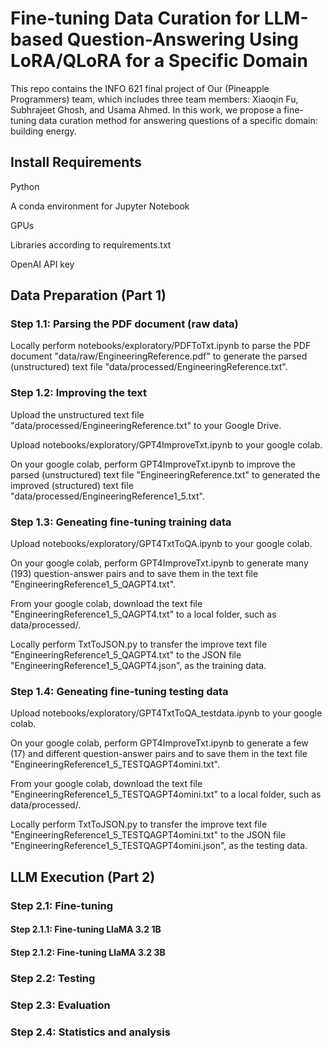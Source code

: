 # Fine-tuning Data Curation for LLM-based Question-Answering Using LoRA/QLoRA for a Specific Domain

This repo contains the INFO 621 final project of Our (Pineapple Programmers) team, which includes three team members: Xiaoqin Fu, Subhrajeet Ghosh, and Usama Ahmed. In this work, we propose a fine-tuning data curation method for answering questions of a specific domain: building energy.

## Install Requirements
  Python
  
  A conda environment for Jupyter Notebook  
  
  GPUs  
  
  Libraries according to requirements.txt
  
  OpenAI API key
  
## Data Preparation (Part 1)

### Step 1.1: Parsing the PDF document (raw data)

Locally perform notebooks/exploratory/PDFToTxt.ipynb to parse the PDF document "data/raw/EngineeringReference.pdf" to generate the parsed (unstructured) text file "data/processed/EngineeringReference.txt". 
 
### Step 1.2: Improving the text

Upload the unstructured text file "data/processed/EngineeringReference.txt" to your Google Drive.

Upload notebooks/exploratory/GPT4ImproveTxt.ipynb to your google colab.

On your google colab, perform GPT4ImproveTxt.ipynb to improve the parsed (unstructured) text file "EngineeringReference.txt" to generated the improved (structured) text file "data/processed/EngineeringReference1_5.txt".

### Step 1.3: Geneating fine-tuning training data
Upload notebooks/exploratory/GPT4TxtToQA.ipynb to your google colab.

On your google colab, perform GPT4ImproveTxt.ipynb to generate many (193) question-answer pairs and to save them in the text file "EngineeringReference1_5_QAGPT4.txt".

From your google colab, download the text file "EngineeringReference1_5_QAGPT4.txt" to a local folder, such as data/processed/.

Locally perform TxtToJSON.py to transfer the improve text file "EngineeringReference1_5_QAGPT4.txt" to the JSON file "EngineeringReference1_5_QAGPT4.json", as the training data.

### Step 1.4: Geneating fine-tuning testing data

Upload notebooks/exploratory/GPT4TxtToQA_testdata.ipynb to your google colab.

On your google colab, perform GPT4ImproveTxt.ipynb to generate a few (17) and different question-answer pairs and to save them in the text file "EngineeringReference1_5_TESTQAGPT4omini.txt".

From your google colab, download the text file "EngineeringReference1_5_TESTQAGPT4omini.txt" to a local folder, such as data/processed/.

Locally perform TxtToJSON.py to transfer the improve text file "EngineeringReference1_5_TESTQAGPT4omini.txt" to the JSON file "EngineeringReference1_5_TESTQAGPT4omini.json", as the testing data.

## LLM Execution (Part 2)

### Step 2.1: Fine-tuning

#### Step 2.1.1: Fine-tuning LlaMA 3.2 1B
#### Step 2.1.2: Fine-tuning LlaMA 3.2 3B

### Step 2.2: Testing

### Step 2.3: Evaluation

### Step 2.4: Statistics and analysis
